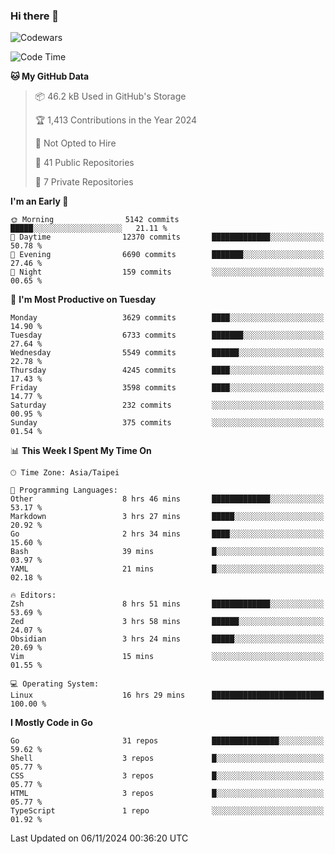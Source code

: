 ### Hi there 👋

![Codewars](https://www.codewars.com/users/omegaatt36/badges/small)

<!--START_SECTION:waka-->
![Code Time](http://img.shields.io/badge/Code%20Time-2%2C892%20hrs%2030%20mins-blue)

**🐱 My GitHub Data** 

> 📦 46.2 kB Used in GitHub's Storage 
 > 
> 🏆 1,413 Contributions in the Year 2024
 > 
> 🚫 Not Opted to Hire
 > 
> 📜 41 Public Repositories 
 > 
> 🔑 7 Private Repositories 
 > 
**I'm an Early 🐤** 

```text
🌞 Morning                5142 commits        █████░░░░░░░░░░░░░░░░░░░░   21.11 % 
🌆 Daytime                12370 commits       █████████████░░░░░░░░░░░░   50.78 % 
🌃 Evening                6690 commits        ███████░░░░░░░░░░░░░░░░░░   27.46 % 
🌙 Night                  159 commits         ░░░░░░░░░░░░░░░░░░░░░░░░░   00.65 % 
```
📅 **I'm Most Productive on Tuesday** 

```text
Monday                   3629 commits        ████░░░░░░░░░░░░░░░░░░░░░   14.90 % 
Tuesday                  6733 commits        ███████░░░░░░░░░░░░░░░░░░   27.64 % 
Wednesday                5549 commits        ██████░░░░░░░░░░░░░░░░░░░   22.78 % 
Thursday                 4245 commits        ████░░░░░░░░░░░░░░░░░░░░░   17.43 % 
Friday                   3598 commits        ████░░░░░░░░░░░░░░░░░░░░░   14.77 % 
Saturday                 232 commits         ░░░░░░░░░░░░░░░░░░░░░░░░░   00.95 % 
Sunday                   375 commits         ░░░░░░░░░░░░░░░░░░░░░░░░░   01.54 % 
```


📊 **This Week I Spent My Time On** 

```text
🕑︎ Time Zone: Asia/Taipei

💬 Programming Languages: 
Other                    8 hrs 46 mins       █████████████░░░░░░░░░░░░   53.17 % 
Markdown                 3 hrs 27 mins       █████░░░░░░░░░░░░░░░░░░░░   20.92 % 
Go                       2 hrs 34 mins       ████░░░░░░░░░░░░░░░░░░░░░   15.60 % 
Bash                     39 mins             █░░░░░░░░░░░░░░░░░░░░░░░░   03.97 % 
YAML                     21 mins             █░░░░░░░░░░░░░░░░░░░░░░░░   02.18 % 

🔥 Editors: 
Zsh                      8 hrs 51 mins       █████████████░░░░░░░░░░░░   53.69 % 
Zed                      3 hrs 58 mins       ██████░░░░░░░░░░░░░░░░░░░   24.07 % 
Obsidian                 3 hrs 24 mins       █████░░░░░░░░░░░░░░░░░░░░   20.69 % 
Vim                      15 mins             ░░░░░░░░░░░░░░░░░░░░░░░░░   01.55 % 

💻 Operating System: 
Linux                    16 hrs 29 mins      █████████████████████████   100.00 % 
```

**I Mostly Code in Go** 

```text
Go                       31 repos            ███████████████░░░░░░░░░░   59.62 % 
Shell                    3 repos             █░░░░░░░░░░░░░░░░░░░░░░░░   05.77 % 
CSS                      3 repos             █░░░░░░░░░░░░░░░░░░░░░░░░   05.77 % 
HTML                     3 repos             █░░░░░░░░░░░░░░░░░░░░░░░░   05.77 % 
TypeScript               1 repo              ░░░░░░░░░░░░░░░░░░░░░░░░░   01.92 % 
```




 Last Updated on 06/11/2024 00:36:20 UTC
<!--END_SECTION:waka-->

<!--
**omegaatt36/omegaatt36** is a ✨ _special_ ✨ repository because its `README.md` (this file) appears on your GitHub profile.

Here are some ideas to get you started:

- 🔭 I’m currently working on ...
- 🌱 I’m currently learning ...
- 👯 I’m looking to collaborate on ...
- 🤔 I’m looking for help with ...
- 💬 Ask me about ...
- 📫 How to reach me: ...
- 😄 Pronouns: ...
- ⚡ Fun fact: ...
-->
